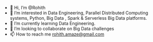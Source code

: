 - 👋 Hi, I’m @Rohith
- 👀 I’m interested in Data Engineering, Parallel Distributed Computing systems, Python, Big Data , Spark & Serverless Big Data platforms.
- 🌱 I’m currently learning Data Engineering.
- 💞️ I’m looking to collaborate on Big Data challenges
- 📫 How to reach me rohith.amaze@gmail.com

<!---
rohi92/rohi92 is a ✨ special ✨ repository because its `README.md` (this file) appears on your GitHub profile.
You can click the Preview link to take a look at your changes.
--->
